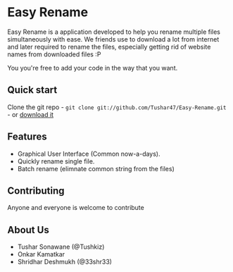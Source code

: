 # Easy Rename

Easy Rename is a application developed to help you rename multiple files simultaneously with ease. We friends use to download a lot from internet and later required to rename the files, especially getting rid of website names from downloaded files :P

You you're free to add your code in the way that you want.

## Quick start

Clone the git repo - `git clone git://github.com/Tushar47/Easy-Rename.git`  - or [download it](https://github.com/h5bp/Easy-Rename/zipball/master)


## Features

* Graphical User Interface (Common now-a-days).
* Quickly rename single file.
* Batch rename (elimnate common string from the files)


## Contributing

Anyone and everyone is welcome to contribute


## About Us
* Tushar Sonawane (@Tushkiz)
* Onkar Kamatkar 
* Shridhar Deshmukh (@33shr33)